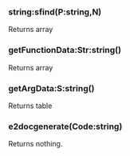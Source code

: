 ### string:sfind(P:string,N)
Returns array
### getFunctionData:Str:string()
Returns array
### getArgData:S:string()
Returns table
### e2docgenerate(Code:string)
Returns nothing.
